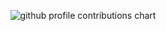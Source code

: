 <p align="center" >
	<picture>
	  <source media="(prefers-color-scheme: dark)"  srcset="https://raw.githubusercontent.com/<nescafetor>/<nescafetor>/output-3d-contrib/night.svg" />
	  <source media="(prefers-color-scheme: light)" srcset="https://raw.githubusercontent.com/<nescafetor>/<nescafetor>/output-3d-contrib/day.svg" />
	  <img alt="github profile contributions chart"    src="https://raw.githubusercontent.com/<nescafetor>/<nescafetor>/output-3d-contrib/day.svg" />
	</picture>
</p>

